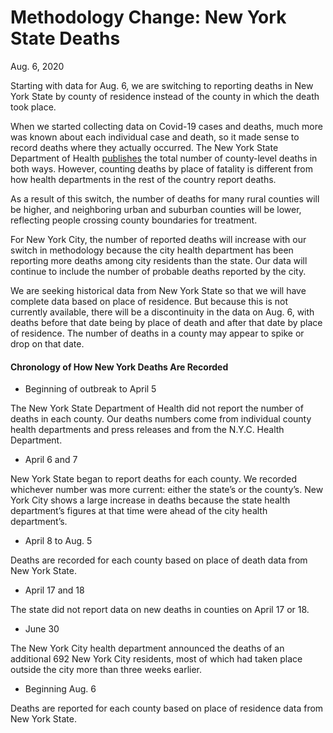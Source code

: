 # Methodology Change: New York State Deaths
Aug. 6, 2020

Starting with data for Aug. 6, we are switching to reporting deaths in New York State by county of residence instead of the county in which the death took place.

When we started collecting data on Covid-19 cases and deaths, much more was known about each individual case and death, so it made sense to record deaths where they actually occurred. The New York State Department of Health [publishes](https://covid19tracker.health.ny.gov/views/NYS-COVID19-Tracker/NYSDOHCOVID-19Tracker-Fatalities?%3Aembed=yes&%3Atoolbar=no) the total number of county-level deaths in both ways. However, counting deaths by place of fatality is different from how health departments in the rest of the country report deaths. 

As a result of this switch, the number of deaths for many rural counties will be higher, and neighboring urban and suburban counties will be lower, reflecting people crossing county boundaries for treatment.

For New York City, the number of reported deaths will increase with our switch in methodology because the city health department has been reporting more deaths among city residents than the state. Our data will continue to include the number of probable deaths reported by the city.

We are seeking historical data from New York State so that we will have complete data based on place of residence. But because this is not currently available, there will be a discontinuity in the data on Aug. 6, with deaths before that date being by place of death and after that date by place of residence. The number of deaths in a county may appear to spike or drop on that date.

#### Chronology of How New York Deaths Are Recorded

* Beginning of outbreak to April 5

The New York State Department of Health did not report the number of deaths in each county. Our deaths numbers come from individual county health departments and press releases and from the N.Y.C. Health Department.

* April 6 and 7

New York State began to report deaths for each county. We recorded whichever number was more current: either the state’s or the county’s. New York City shows a large increase in deaths because the state health department’s figures at that time were ahead of the city health department’s.


* April 8 to Aug. 5

Deaths are recorded for each county based on place of death data from New York State.

* April 17 and 18

The state did not report data on new deaths in counties on April 17 or 18.

* June 30

The New York City health department announced the deaths of an additional 692 New York City residents, most of which had taken place outside the city more than three weeks earlier.

* Beginning Aug. 6

Deaths are reported for each county based on place of residence data from New York State.
